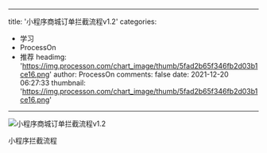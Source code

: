 
---
title: '小程序商城订单拦截流程v1.2'
categories: 
 - 学习
 - ProcessOn
 - 推荐
headimg: 'https://img.processon.com/chart_image/thumb/5fad2b65f346fb2d03b1ce16.png'
author: ProcessOn
comments: false
date: 2021-12-20 06:27:33
thumbnail: 'https://img.processon.com/chart_image/thumb/5fad2b65f346fb2d03b1ce16.png'
---

<div>   
<img class="thumb" alt="小程序商城订单拦截流程v1.2" src="https://img.processon.com/chart_image/thumb/5fad2b65f346fb2d03b1ce16.png" referrerpolicy="no-referrer">
<p>小程序拦截流程</p>  
</div>
            